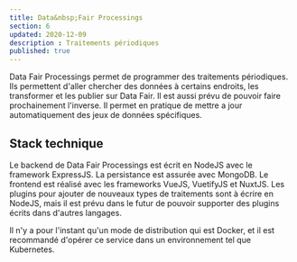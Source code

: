 ```yaml
---
title: Data&nbsp;Fair Processings
section: 6
updated: 2020-12-09
description : Traitements périodiques
published: true
---
```


Data&nbsp;Fair Processings permet de programmer des traitements périodiques. Ils permettent d'aller chercher des données à certains endroits, les transformer et les publier sur Data&nbsp;Fair. Il est aussi prévu de pouvoir faire prochainement l'inverse. Il permet en pratique de mettre a jour automatiquement des jeux de données spécifiques.

## Stack technique

Le backend de Data&nbsp;Fair Processings est écrit en NodeJS avec le framework ExpressJS. La persistance est assurée avec MongoDB. Le frontend est réalisé avec les frameworks VueJS, VuetifyJS et NuxtJS. Les plugins pour ajouter de nouveaux types de traitements sont à écrire en NodeJS, mais il est prévu dans le futur de pouvoir supporter des plugins écrits dans d'autres langages.

Il n'y a pour l'instant qu'un mode de distribution qui est Docker, et il est recommandé d'opérer ce service dans un environnement tel que Kubernetes.
